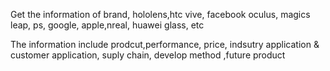 Get the information of  brand,  hololens,htc vive, facebook oculus, magics leap, ps, google, apple,nreal, huawei glass, etc

The information include prodcut,performance, price, indsutry  application & customer application, suply chain, develop method ,future product
